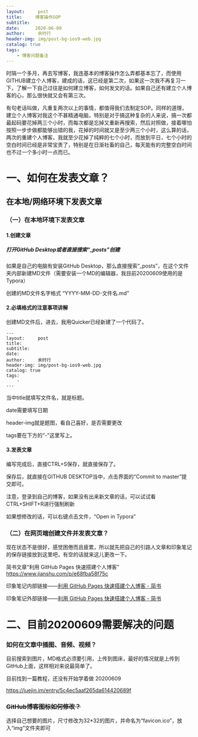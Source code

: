 ```yaml
---
layout:     post
title:     博客操作SOP	
subtitle:    
date:      2020-06-09	
author:     余时行
header-img: img/post-bg-ios9-web.jpg
catalog: true
tags:
    - 博客问题备注
---
```


​		时隔一个多月，再去写博客，我连基本的博客操作怎么弄都基本忘了，而使用GITHUB建立个人博客，建成的话，这已经是第二次，如果这一次我不再复习一下，了解一下自己过往是如何建立博客，如何发文的话。如果自己还有建立个人博客的心，那么很快就又会有第三次。

有句老话叫做，凡重复两次以上的事情，都值得我们去制定SOP。同样的道理，建立个人博客对我这个不甚精通电脑，特别是对于搞这种复杂的人来说，搞一次都最起码要花掉两三个小时，而每次都是忘掉又重新再搜索，然后对照做，接着哪怕按照一步步做都能够出错的我，花掉的时间就又是至少两三个小时，这么算的话，两次的重建个人博客，我就至少花掉了纯粹的七个小时，而放到平日，七个小时的空白时间已经是非常宝贵了，特别是在日渐社畜的自己，每天能有的完整空白时间也不过一个多小时一点而已。

# 一、如何在发表文章？

## 在本地/网络环境下发表文章

### （一）在本地环境下发表文章

#### 1.创建文章

##### 打开GitHub Desktop或者直接搜索“_posts”创建

如果是自己的电脑有安装GitHub Desktop，那么直接搜索“_posts”，在这个文件夹内部新建MD文件（需要安装一个MD的编辑器，我目前20200609使用的是Typora）

创建的MD文件名字格式  “YYYY-MM-DD-文件名.md”

#### 2.必填格式的注意事项讲解

创建MD文件后，进去，我用Quicker已经新建了一个代码了。

```
---
layout:     post
title:      
subtitle:    
date:      
author:     余时行
header-img: img/post-bg-ios9-web.jpg
catalog: true
tags:
    - 
---
```

当中title就填写文件名，就是标题。

date需要填写日期

header-img就是题图，看自己喜好，是否需要更改

tags要在下方的“-”这里写上。

#### 3.发表文章

编写完成后，直接CTRL+S保存，就直接保存了。

保存后，就直接在GITHUB DESKTOP当中，点击界面的“Commit to master”提交即可。

注意，登录到自己的博客，如果没有出来新文章的话，可以试试看CTRL+SHIFT+R进行强制刷新

如果想修改的话，可以右键点击文件，“Open in Typora”

### （二）在网页端创建文件并发表文章？

现在状态不是很好，感觉困倦而且疲累，所以就先把自己的引路人文章和印象笔记的保存链接放到这里吧，有空的话就来这儿更改一下。

简书文章“利用 GitHub Pages 快速搭建个人博客” https://www.jianshu.com/p/e68fba58f75c   

印象笔记内部链接——[利用 GitHub Pages 快速搭建个人博客 - 简书](https://app.yinxiang.com/shard/s9/nl/793921/7707245c-462c-48e8-bf5f-e43766b6c137)

印象笔记外部链接——[利用 GitHub Pages 快速搭建个人博客 - 简书](evernote:///view/793921/s9/7707245c-462c-48e8-bf5f-e43766b6c137/7707245c-462c-48e8-bf5f-e43766b6c137/)



# 二、目前20200609需要解决的问题

### 如何在文章中插图、音频、视频？

目前搜索到图片，MD格式必须要引用，上传到图床，最好的情况就是上传到GitHub上面，这样相对来说最简单了。

目前找到一篇教程，还没有开始学着做 20200609

https://juejin.im/entry/5c4ec5aaf265da614420689f

### ~~GitHub博客图标如何修改？~~

选择自己想要的图片，尺寸修改为32*32的图片，并命名为“favicon.ico”，放入“img”文件夹即可

